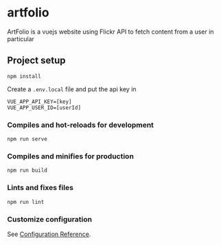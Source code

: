 # artfolio

ArtFolio is a vuejs website using Flickr API to fetch content from a user in particular

## Project setup

```shell
npm install
```

Create a `.env.local` file and put the api key in

```env
VUE_APP_API_KEY=[key]
VUE_APP_USER_ID=[userId]
```

### Compiles and hot-reloads for development

```shell
npm run serve
```

### Compiles and minifies for production

```shell
npm run build
```

### Lints and fixes files

```shell
npm run lint
```

### Customize configuration

See [Configuration Reference](https://cli.vuejs.org/config/).
